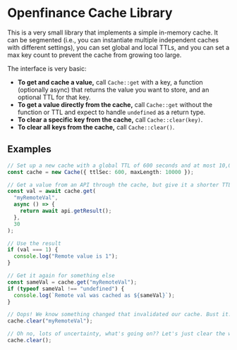 Openfinance Cache Library
==========================================================================================

This is a very small library that implements a simple in-memory cache. It can be segmented (i.e.,
you can instantiate multiple independent caches with different settings), you can set global and
local TTLs, and you can set a max key count to prevent the cache from growing too large.

The interface is very basic:

* **To get and cache a value,** call `Cache::get` with a key, a function (optionally async) that
  returns the value you want to store, and an optional TTL for that key.
* **To get a value directly from the cache,** call `Cache::get` without the function or TTL and expect
  to handle `undefined` as a return type.
* **To clear a specific key from the cache,** call `Cache::clear(key)`.
* **To clear all keys from the cache,** call `Cache::clear()`.

## Examples

```ts
// Set up a new cache with a global TTL of 600 seconds and at most 10,000 keys
const cache = new Cache({ ttlSec: 600, maxLength: 10000 });

// Get a value from an API through the cache, but give it a shorter TTL
const val = await cache.get(
  "myRemoteVal",
  async () => {
    return await api.getResult();
  }, 
  30
);

// Use the result
if (val === 1) {
  console.log("Remote value is 1");
}

// Get it again for something else
const sameVal = cache.get("myRemoteVal");
if (typeof sameVal !== "undefined") {
  console.log(`Remote val was cached as ${sameVal}`);
}

// Oops! We know something changed that invalidated our cache. Bust it.
cache.clear("myRemoteVal");

// Oh no, lots of uncertainty, what's going on?? Let's just clear the whole cache to be safe....
cache.clear();
```


